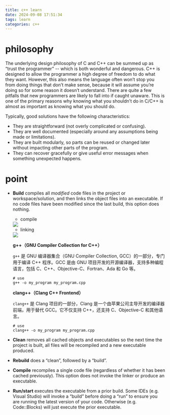 ```yaml
---
title: c++ learn
date: 2024-09-08 17:51:34
tags: learn
categories: c++
---
```


# philosophy

The underlying design philosophy of C and C++ can be summed up as “trust the programmer” -- which is both wonderful and dangerous. C++ is designed to allow the programmer a high degree of freedom to do what they want. However, this also means the language often won’t stop you from doing things that don’t make sense, because it will assume you’re doing so for some reason it doesn’t understand. There are quite a few pitfalls that new programmers are likely to fall into if caught unaware. This is one of the primary reasons why knowing what you shouldn’t do in C/C++ is almost as important as knowing what you should do.

Typically, good solutions have the following characteristics:

- They are straightforward (not overly complicated or confusing).
- They are well documented (especially around any assumptions being made or limitations).
- They are built modularly, so parts can be reused or changed later without impacting other parts of the program.
- They can recover gracefully or give useful error messages when something unexpected happens.

# point

- **Build** compiles all *modified* code files in the project or workspace/solution, and then links the object files into an executable. If no code files have been modified since the last build, this option does nothing.

  - compile

  <img src="/images/c++/CompileSource.png" style="zoom:100%;"/>

  - linking

  <img src="/images/c++/LinkingObjects.webp">

  **g++（GNU Compiler Collection for C++）**

  `g++` 是 GNU 编译器集合（GNU Compiler Collection, GCC）的一部分，专门用于编译 C++ 程序。GCC 是由 GNU 项目开发的开源编译器，支持多种编程语言，包括 C、C++、Objective-C、Fortran、Ada 和 Go 等。

  ```shell
  # use
  g++ -o my_program my_program.cpp
  ```

  **clang++（Clang C++ Frontend）**

  `clang++` 是 Clang 项目的一部分，Clang 是一个由苹果公司主导开发的编译器前端，用于替代 GCC。它不仅支持 C++，还支持 C、Objective-C 和其他语言。

  ```shell
  # use
  clang++ -o my_program my_program.cpp
  ```

  

- **Clean** removes all cached objects and executables so the next time the project is built, all files will be recompiled and a new executable produced.

- **Rebuild** does a “clean”, followed by a “build”.

- **Compile** recompiles a single code file (regardless of whether it has been cached previously). This option does not invoke the linker or produce an executable.

- **Run/start** executes the executable from a prior build. Some IDEs (e.g. Visual Studio) will invoke a “build” before doing a “run” to ensure you are running the latest version of your code. Otherwise (e.g. Code::Blocks) will just execute the prior executable.

